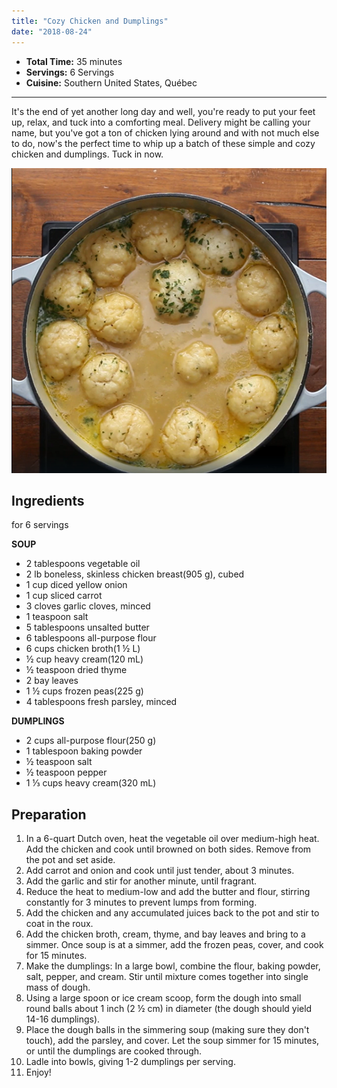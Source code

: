 ```yaml
---
title: "Cozy Chicken and Dumplings"
date: "2018-08-24"
---
```


- **Total Time:** 35 minutes
- **Servings:** 6 Servings
- **Cuisine:** Southern United States, Québec

---

It's the end of yet another long day and well, you're ready to put your feet up, relax, and tuck into a comforting meal. Delivery might be calling your name, but you've got a ton of chicken lying around and with not much else to do, now's the perfect time to whip up a batch of these simple and cozy chicken and dumplings. Tuck in now.

![Chicken Dumplings](https://github.com/krischarbonneau/nextjs-blog/blob/main/public/images/cozyChickenLg.png?raw=true#bigImg)

## Ingredients

for 6 servings

**SOUP**

- 2 tablespoons vegetable oil
- 2 lb boneless, skinless chicken breast(905 g), cubed
- 1 cup diced yellow onion
- 1 cup sliced carrot
- 3 cloves garlic cloves, minced
- 1 teaspoon salt
- 5 tablespoons unsalted butter
- 6 tablespoons all-purpose flour
- 6 cups chicken broth(1 ½ L)
- ½ cup heavy cream(120 mL)
- ½ teaspoon dried thyme
- 2 bay leaves
- 1 ½ cups frozen peas(225 g)
- 4 tablespoons fresh parsley, minced

**DUMPLINGS**

- 2 cups all-purpose flour(250 g)
- 1 tablespoon baking powder
- ½ teaspoon salt
- ½ teaspoon pepper
- 1 ⅓ cups heavy cream(320 mL)

## Preparation

1.  In a 6-quart Dutch oven, heat the vegetable oil over medium-high heat. Add the chicken and cook until browned on both sides. Remove from the pot and set aside.
2.  Add carrot and onion and cook until just tender, about 3 minutes.
3.  Add the garlic and stir for another minute, until fragrant.
4.  Reduce the heat to medium-low and add the butter and flour, stirring constantly for 3 minutes to prevent lumps from forming.
5.  Add the chicken and any accumulated juices back to the pot and stir to coat in the roux.
6.  Add the chicken broth, cream, thyme, and bay leaves and bring to a simmer. Once soup is at a simmer, add the frozen peas, cover, and cook for 15 minutes.
7.  Make the dumplings: In a large bowl, combine the flour, baking powder, salt, pepper, and cream. Stir until mixture comes together into single mass of dough.
8.  Using a large spoon or ice cream scoop, form the dough into small round balls about 1 inch (2 ½ cm) in diameter (the dough should yield 14-16 dumplings).
9.  Place the dough balls in the simmering soup (making sure they don't touch), add the parsley, and cover. Let the soup simmer for 15 minutes, or until the dumplings are cooked through.
10. Ladle into bowls, giving 1-2 dumplings per serving.
11. Enjoy!
